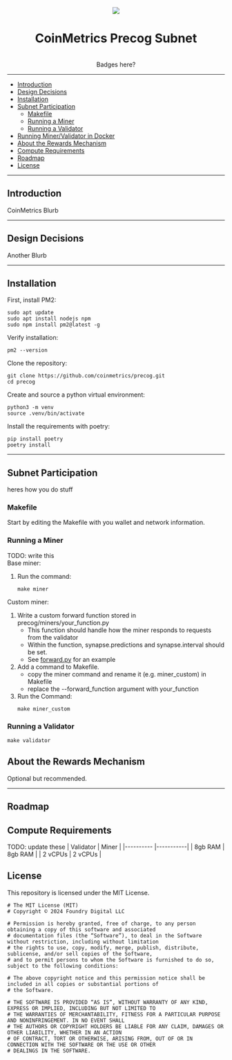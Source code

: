 <div align="center">
<img src="docs/images/precog-logo.png" />

# **CoinMetrics Precog Subnet** <!-- omit in toc -->

|     |     |
| :-: | :-: |
Badges here?


</div>

---

- [Introduction](#introduction)
- [Design Decisions](#design-decisions)
- [Installation](#installation)
- [Subnet Participation](#subnet-participation)
  - [Makefile](#makefile)
  - [Running a Miner](#running-a-miner)
  - [Running a Validator](#running-a-validator)
- [Running Miner/Validator in Docker](#running-minervalidator-in-docker)
- [About the Rewards Mechanism](#about-the-rewards-mechanism)
- [Compute Requirements](#compute-requirements)
- [Roadmap](#roadmap)
- [License](#license)

---
## Introduction

CoinMetrics Blurb

---
## Design Decisions
Another Blurb

---
## Installation

First, install PM2:
```
sudo apt update
sudo apt install nodejs npm
sudo npm install pm2@latest -g
```
Verify installation:
```
pm2 --version
```


Clone the repository:
```
git clone https://github.com/coinmetrics/precog.git
cd precog
```

Create and source a python virtual environment:
```
python3 -m venv 
source .venv/bin/activate
```

Install the requirements with poetry:
```
pip install poetry
poetry install
```

---
## Subnet Participation
heres how you do stuff

### Makefile
Start by editing the Makefile with you wallet and network information.

### Running a Miner
TODO: write this \
Base miner: 
1. Run the command:
    ``` 
    make miner 
    ```

Custom miner:
1. Write a custom forward function stored in precog/miners/your_function.py 
    - This function should handle how the miner responds to requests from the validator
    - Within the function, synapse.predictions and synapse.interval should be set.
    - See [forward.py](https://github.com/coinmetrics/precog/blob/master/precog/miners/forward.py) for an example 
2. Add a command to Makefile.
    - copy the miner command and rename it (e.g. miner_custom) in Makefile
    - replace the --forward_function argument with your_function
3. Run the Command:
    ``` 
    make miner_custom 
    ```


### Running a Validator
```
make validator
```


## About the Rewards Mechanism
Optional but recommended.

---
## Roadmap

## Compute Requirements

TODO: update these
| Validator |   Miner   |
|---------- |-----------|
|  8gb RAM  |  8gb RAM  |
|  2 vCPUs  |  2 vCPUs  |

## License
This repository is licensed under the MIT License.
```text
# The MIT License (MIT)
# Copyright © 2024 Foundry Digital LLC

# Permission is hereby granted, free of charge, to any person obtaining a copy of this software and associated
# documentation files (the “Software”), to deal in the Software without restriction, including without limitation
# the rights to use, copy, modify, merge, publish, distribute, sublicense, and/or sell copies of the Software,
# and to permit persons to whom the Software is furnished to do so, subject to the following conditions:

# The above copyright notice and this permission notice shall be included in all copies or substantial portions of
# the Software.

# THE SOFTWARE IS PROVIDED “AS IS”, WITHOUT WARRANTY OF ANY KIND, EXPRESS OR IMPLIED, INCLUDING BUT NOT LIMITED TO
# THE WARRANTIES OF MERCHANTABILITY, FITNESS FOR A PARTICULAR PURPOSE AND NONINFRINGEMENT. IN NO EVENT SHALL
# THE AUTHORS OR COPYRIGHT HOLDERS BE LIABLE FOR ANY CLAIM, DAMAGES OR OTHER LIABILITY, WHETHER IN AN ACTION
# OF CONTRACT, TORT OR OTHERWISE, ARISING FROM, OUT OF OR IN CONNECTION WITH THE SOFTWARE OR THE USE OR OTHER
# DEALINGS IN THE SOFTWARE.
```
